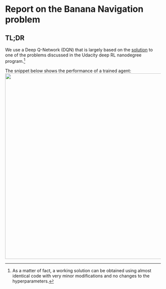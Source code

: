 # Report on the Banana Navigation problem

## TL;DR
We use a Deep Q-Network (DQN) that is largely based on the [solution](https://github.com/udacity/deep-reinforcement-learning/tree/master/dqn/solution) to one of the problems discussed in the Udacity deep RL nanodegree program.[^1]

The snippet below shows the performance of a trained agent:\
<img src="trained_agent.gif" width="600"/>

[^1]: As a matter of fact, a working solution can be obtained using almost identical code with very minor modifications and no changes to the hyperparameters.
